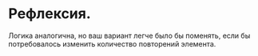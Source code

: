 # Рефлексия.
Логика аналогична, но ваш вариант легче было бы поменять, если бы потребовалось изменить количество повторений элемента.
